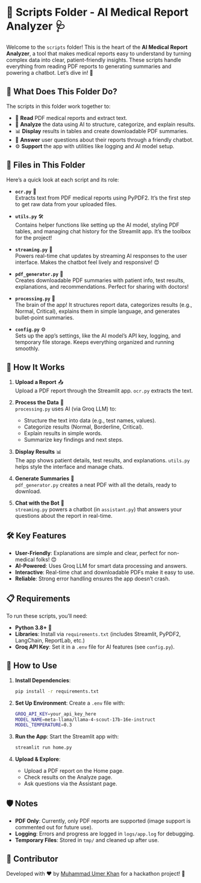 # 📂 Scripts Folder - AI Medical Report Analyzer 🩺

Welcome to the `scripts` folder! This is the heart of the **AI Medical Report Analyzer**, a tool that makes medical reports easy to understand by turning complex data into clear, patient-friendly insights. These scripts handle everything from reading PDF reports to generating summaries and powering a chatbot. Let’s dive in! 🚀

## 🎯 What Does This Folder Do?

The scripts in this folder work together to:
- 📜 **Read** PDF medical reports and extract text.
- 🧠 **Analyze** the data using AI to structure, categorize, and explain results.
- 📊 **Display** results in tables and create downloadable PDF summaries.
- 💬 **Answer** user questions about their reports through a friendly chatbot.
- ⚙️ **Support** the app with utilities like logging and AI model setup.

## 📂 Files in This Folder

Here’s a quick look at each script and its role:

- **`ocr.py`** 📄  
  Extracts text from PDF medical reports using PyPDF2. It’s the first step to get raw data from your uploaded files.

- **`utils.py`** 🛠️  
  Contains helper functions like setting up the AI model, styling PDF tables, and managing chat history for the Streamlit app. It’s the toolbox for the project!

- **`streaming.py`** 📡  
  Powers real-time chat updates by streaming AI responses to the user interface. Makes the chatbot feel lively and responsive! 😊

- **`pdf_generator.py`** 📑  
  Creates downloadable PDF summaries with patient info, test results, explanations, and recommendations. Perfect for sharing with doctors!

- **`processing.py`** 🧪  
  The brain of the app! It structures report data, categorizes results (e.g., Normal, Critical), explains them in simple language, and generates bullet-point summaries.

- **`config.py`** ⚙️  
  Sets up the app’s settings, like the AI model’s API key, logging, and temporary file storage. Keeps everything organized and running smoothly.

## 🚀 How It Works

1. **Upload a Report** 📤  
   Upload a PDF report through the Streamlit app. `ocr.py` extracts the text.

2. **Process the Data** 🧠  
   `processing.py` uses AI (via Groq LLM) to:
   - Structure the text into data (e.g., test names, values).
   - Categorize results (Normal, Borderline, Critical).
   - Explain results in simple words.
   - Summarize key findings and next steps.

3. **Display Results** 📊  
   The app shows patient details, test results, and explanations. `utils.py` helps style the interface and manage chats.

4. **Generate Summaries** 📑  
   `pdf_generator.py` creates a neat PDF with all the details, ready to download.

5. **Chat with the Bot** 💬  
   `streaming.py` powers a chatbot (in `assistant.py`) that answers your questions about the report in real-time.

## 🛠️ Key Features

- **User-Friendly**: Explanations are simple and clear, perfect for non-medical folks! 😊
- **AI-Powered**: Uses Groq LLM for smart data processing and answers.
- **Interactive**: Real-time chat and downloadable PDFs make it easy to use.
- **Reliable**: Strong error handling ensures the app doesn’t crash.

## 📋 Requirements

To run these scripts, you’ll need:
- **Python 3.8+** 🐍
- **Libraries**: Install via `requirements.txt` (includes Streamlit, PyPDF2, LangChain, ReportLab, etc.)
- **Groq API Key**: Set it in a `.env` file for AI features (see `config.py`).

## 🌟 How to Use

1. **Install Dependencies**:
   ```bash
   pip install -r requirements.txt
   ```

2. **Set Up Environment**:
   Create a `.env` file with:
   ```bash
   GROQ_API_KEY=your_api_key_here
   MODEL_NAME=meta-llama/llama-4-scout-17b-16e-instruct
   MODEL_TEMPERATURE=0.3
   ```

3. **Run the App**:
   Start the Streamlit app with:
   ```bash
   streamlit run home.py
   ```

4. **Upload & Explore**:
   - Upload a PDF report on the Home page.
   - Check results on the Analyze page.
   - Ask questions via the Assistant page.

## 🛡️ Notes

- **PDF Only**: Currently, only PDF reports are supported (image support is commented out for future use).
- **Logging**: Errors and progress are logged in `logs/app.log` for debugging.
- **Temporary Files**: Stored in `tmp/` and cleaned up after use.

## 👥 Contributor

Developed with ❤️ by [Muhammad Umer Khan](https://www.linkedin.com/in/muhammad-umer-khan-61729b260/) for a hackathon project! 🚀